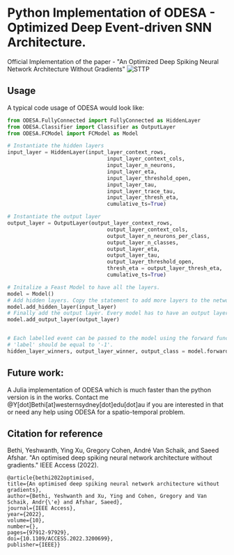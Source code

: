 # Python Implementation of ODESA - Optimized Deep Event-driven SNN Architecture.

Official Implementation of the paper - "An Optimized Deep Spiking Neural Network Architecture Without Gradients"
![STTP](https://user-images.githubusercontent.com/6342039/192964814-66465016-e92c-4477-9cd0-bf8c25c046e7.jpg)

## Usage

A typical code usage of ODESA would look like: 

```python
from ODESA.FullyConnected import FullyConnected as HiddenLayer
from ODESA.Classifier import Classifier as OutputLayer
from ODESA.FCModel import FCModel as Model

# Instantiate the hidden layers
input_layer = HiddenLayer(input_layer_context_rows, 
                                input_layer_context_cols,
                                input_layer_n_neurons,
                                input_layer_eta,
                                input_layer_threshold_open,
                                input_layer_tau,
                                input_layer_trace_tau,
                                input_layer_thresh_eta,
                                cumulative_ts=True)

# Instantiate the output layer
output_layer = OutputLayer(output_layer_context_rows,
                                output_layer_context_cols,
                                output_layer_n_neurons_per_class,
                                output_layer_n_classes,
                                output_layer_eta,
                                output_layer_tau,
                                output_layer_threshold_open,
                                thresh_eta = output_layer_thresh_eta,
                                cumulative_ts=True)

# Initalize a Feast Model to have all the layers. 
model = Model()
# Add hidden layers. Copy the statement to add more layers to the network.  
model.add_hidden_layer(input_layer)
# Finally add the output layer. Every model has to have an output layer. 
model.add_output_layer(output_layer)


# Each labelled event can be passed to the model using the forward function. If the event has no label assigned to it,
# 'label' should be equal to '-1'.
hidden_layer_winners, output_layer_winner, output_class = model.forward((x,y,ts,1),label)

```

## Future work:
A Julia implementation of ODESA which is much faster than the python version is in the works. Contact me @Y[dot]Bethi[at]westernsydney[dot]edu[dot]au if you are interested in that or need any help using ODESA for a spatio-temporal problem. 

## Citation for reference
Bethi, Yeshwanth, Ying Xu, Gregory Cohen, André Van Schaik, and Saeed Afshar. "An optimised deep spiking neural network architecture without gradients." IEEE Access (2022).
```
@article{bethi2022optimised,
title={An optimised deep spiking neural network architecture without gradients},
author={Bethi, Yeshwanth and Xu, Ying and Cohen, Gregory and Van Schaik, Andr{\'e} and Afshar, Saeed},
journal={IEEE Access},
year={2022},
volume={10},
number={},
pages={97912-97929},
doi={10.1109/ACCESS.2022.3200699},
publisher={IEEE}}
```
